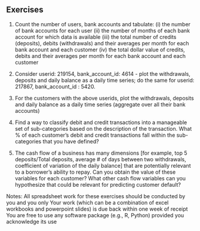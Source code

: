## Exercises
1. Count the number of users, bank accounts and tabulate:
(i) the number of bank accounts for each user
(ii) the number of months of each bank account for which data is available
(iii) the total number of credits (deposits), debits (withdrawals) and their averages per month for each bank account and each customer
(iv) the total dollar value of credits, debits and their averages per month for each bank account and each customer

2. Consider userid: 219154, bank_account_id: 4614  - plot the withdrawals, deposits and daily balance as a daily time series; do the same for userid: 217867, bank_account_id : 5420.
3. For the customers with the above userids, plot the withdrawals, deposits and daily balance as a daily time series (aggregate over all their bank accounts)
4. Find a way to classify debit and credit transactions into a manageable set of sub-categories based on the description of the transaction. What % of each customer’s debit and credit transactions fall within the sub-categories that you have defined? 
5. The cash flow of a business has many dimensions [for example, top 5 deposits/Total deposits,  average # of days between two withdrawals, coefficient of variation of the daily balance] that are potentially relevant to a borrower’s ability to repay. Can you obtain the value of these variables for each customer? What other cash flow variables can you hypothesize that could be relevant for predicting customer default?

Notes:
All spreadsheet work for these exercises should be conducted by you and you only
Your work (which can be a combination of excel workbooks and powerpoint slides) is due back within one week of receipt
You are free to use any software package (e.g., R, Python) provided you acknowledge its use
